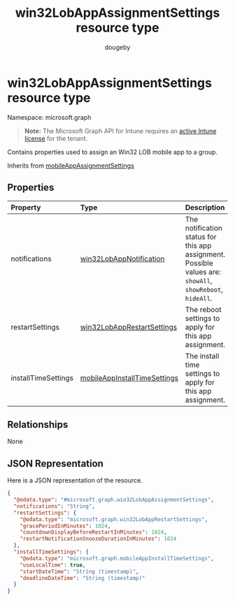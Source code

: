 ﻿---
title: "win32LobAppAssignmentSettings resource type"
description: "Contains properties used to assign an Win32 LOB mobile app to a group."
author: "dougeby"
localization_priority: Normal
ms.prod: "intune"
doc_type: resourcePageType
---

# win32LobAppAssignmentSettings resource type

Namespace: microsoft.graph

> **Note:** The Microsoft Graph API for Intune requires an [active Intune license](https://go.microsoft.com/fwlink/?linkid=839381) for the tenant.

Contains properties used to assign an Win32 LOB mobile app to a group.

Inherits from [mobileAppAssignmentSettings](../resources/intune-apps-mobileappassignmentsettings.md)

## Properties

| Property            | Type                                                                                     | Description                                                                                               |
| :------------------ | :--------------------------------------------------------------------------------------- | :-------------------------------------------------------------------------------------------------------- |
| notifications       | [win32LobAppNotification](../resources/intune-apps-win32lobappnotification.md)           | The notification status for this app assignment. Possible values are: `showAll`, `showReboot`, `hideAll`. |
| restartSettings     | [win32LobAppRestartSettings](../resources/intune-apps-win32lobapprestartsettings.md)     | The reboot settings to apply for this app assignment.                                                     |
| installTimeSettings | [mobileAppInstallTimeSettings](../resources/intune-apps-mobileappinstalltimesettings.md) | The install time settings to apply for this app assignment.                                               |

## Relationships

None

## JSON Representation

Here is a JSON representation of the resource.

<!-- {
  "blockType": "resource",
  "@odata.type": "microsoft.graph.win32LobAppAssignmentSettings"
}
-->

```json
{
  "@odata.type": "#microsoft.graph.win32LobAppAssignmentSettings",
  "notifications": "String",
  "restartSettings": {
    "@odata.type": "microsoft.graph.win32LobAppRestartSettings",
    "gracePeriodInMinutes": 1024,
    "countdownDisplayBeforeRestartInMinutes": 1024,
    "restartNotificationSnoozeDurationInMinutes": 1024
  },
  "installTimeSettings": {
    "@odata.type": "microsoft.graph.mobileAppInstallTimeSettings",
    "useLocalTime": true,
    "startDateTime": "String (timestamp)",
    "deadlineDateTime": "String (timestamp)"
  }
}
```
